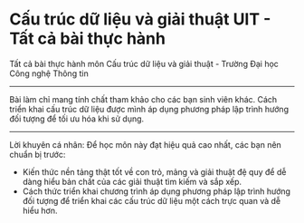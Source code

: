 # Cấu trúc dữ liệu và giải thuật UIT - Tất cả bài thực hành
Tất cả bài thực hành môn Cấu trúc dữ liệu và giải thuật - Trường Đại học Công nghệ Thông tin
__________________________________________
Bài làm chỉ mang tính chất tham khảo cho các bạn sinh viên khác. Cách triển khai cấu trúc dữ liệu được mình áp dụng phương pháp lập trình hướng đối tượng để tối ưu hóa khi sử dụng.
__________________________________________
Lời khuyên cá nhân: Để học môn này đạt hiệu quả cao nhất, các bạn nên chuẩn bị trước:
- Kiến thức nền tảng thật tốt về con trỏ, mảng và giải thuật đệ quy để dễ dàng hiểu bản chất của các giải thuật tìm kiếm và sắp xếp.
- Cách thức triển khai chương trình áp dụng phương pháp lập trình hướng đối tượng để triển khai các cấu trúc dữ liệu một cách trực quan và dễ hiểu hơn.
